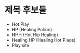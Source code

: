 # 제목 후보들
- Hot Play
- HP (Healing Potion)
- HHH (Hot Hip Healing)
- Healing HP (Healing Hot Place)
- Play site  